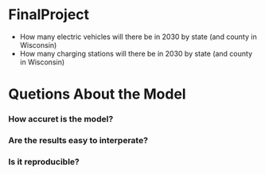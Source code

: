 # FinalProject

 - How many electric vehicles will there be in 2030 by state (and county in Wisconsin)
 - How many charging stations will there be in 2030 by state (and county in Wisconsin)




      
# Quetions About the Model

###  How accuret is the model?
###  Are the results easy to interperate?
###  Is it reproducible?



